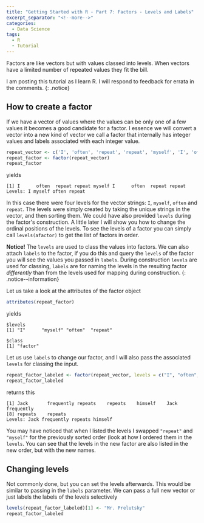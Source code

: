 ```yaml
---
title: "Getting Started with R - Part 7: Factors - Levels and Labels"
excerpt_separator: "<!--more-->"
categories:
  - Data Science
tags:
  - R
  - Tutorial
---
```

Factors are like vectors but with values classed into levels. When vectors have a limited number of repeated values they fit the bill.
<!--more-->


I am posting this tutorial as I learn R. I will respond to feedback for errata in the comments.
{: .notice}


## How to create a factor

If we have a vector of values where the values can be only one of a few values it becomes a good candidate for a factor. I essence we will convert a vector into a new kind of vector we call a factor that internally has integer values and labels associated with each integer value. 

```R
repeat_vector <- c('I', 'often', 'repeat', 'repeat', 'myself', 'I', 'often', 'repeat', 'repeat') # Jack Prelutsky
repeat_factor <- factor(repeat_vector)
repeat_factor
```
yields
```
[1] I      often  repeat repeat myself I      often  repeat repeat
Levels: I myself often repeat
```
In this case there were four levels for the vector strings: `I`, `myself`, `often` and `repeat`. The levels were simply created by taking the unique strings in the vector, and then sorting them. We could have also provided `levels` during the factor's construction. A little later I will show you how to change the ordinal positions of the levels. To see the levels of a factor you can simply call `levels(afactor)` to get the list of factors in order.

**Notice!** The `levels` are used to class the values into factors. We can also attach `labels` to the factor, if you do this and query the `levels` of the factor you will see the values you passed in `labels`. During construction `levels` are used for classing, `labels` are for naming the levels in the resulting factor *differently* than from the levels used for mapping during construction. 
{: .notice--information}

Let us take a look at the attributes of the factor object

```R
attributes(repeat_factor)
```
yields

```
$levels
[1] "I"      "myself" "often"  "repeat"

$class
[1] "factor"
```
Let us use `labels` to change our factor, and I will also pass the associated `levels` for classing the input.

```R
repeat_factor_labeled <- factor(repeat_vector, levels = c("I", "often", "repeat", "myself"), labels = c("Jack", "frequently", "repeats", "himself" ) )
repeat_factor_labeled
```
returns this
```
[1] Jack       frequently repeats    repeats    himself    Jack       frequently
[8] repeats    repeats   
Levels: Jack frequently repeats himself
```

You may have noticed that when I listed the levels I swapped `"repeat"` and `"myself"` for the previously sorted order (look at how I ordered them in the `levels`. You can see that the levels in the new factor are also listed in the new order, but with the new names.

## Changing levels

Not commonly done, but you can set the levels afterwards. This would be similar to passing in the `labels` parameter. We can pass a full new vector or just labels the labels of the levels selectively

```R
levels(repeat_factor_labeled)[1] <- "Mr. Prelutsky"
repeat_factor_labeled
```


